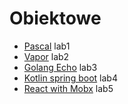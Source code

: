 # Obiektowe

- [Pascal](https://github.com/Gotek12/Obiektowe/tree/lab1) lab1 
- [Vapor](https://github.com/Gotek12/Obiektowe/tree/lab2) lab2  
- [Golang Echo](https://github.com/Gotek12/Obiektowe/tree/lab3) lab3
- [Kotlin spring boot](https://github.com/Gotek12/Obiektowe/tree/lab4) lab4
- [React with Mobx](https://github.com/Gotek12/Obiektowe/tree/lab5) lab5
